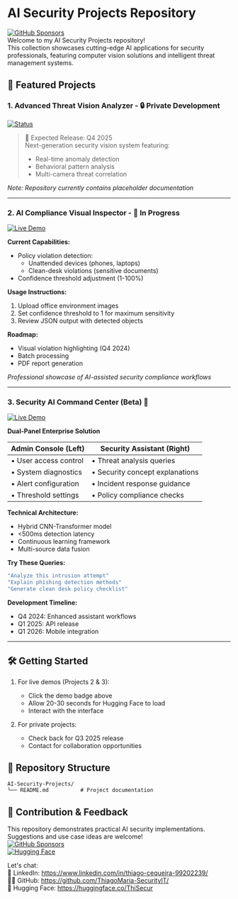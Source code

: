 # AI Security Projects Repository  
[![GitHub Sponsors](https://img.shields.io/badge/Sponsor-%E2%9D%A4-red?logo=GitHub&style=for-the-badge)](https://github.com/sponsors/ThiagoMaria-SecurityIT)   
Welcome to my AI Security Projects repository!  
This collection showcases cutting-edge AI applications for security professionals, featuring computer vision solutions and intelligent threat management systems.

## 🌟 Featured Projects

### 1. Advanced Threat Vision Analyzer - 🔒 Private Development
[![Status](https://img.shields.io/badge/Status-Private_Development-red)](https://huggingface.co/spaces/ThiSecur/Image-and-Video-detector)

> 🚧 Expected Release: Q4 2025  
> Next-generation security vision system featuring:
> - Real-time anomaly detection
> - Behavioral pattern analysis
> - Multi-camera threat correlation

*Note: Repository currently contains placeholder documentation*

---

### 2. AI Compliance Visual Inspector - 🚧 In Progress
[![Live Demo](https://img.shields.io/badge/🤗-Try_Prototype-blue)](https://huggingface.co/spaces/ThiSecur/Security-AI-Agent-Vision)

**Current Capabilities:**
- Policy violation detection:
  - Unattended devices (phones, laptops)
  - Clean-desk violations (sensitive documents)
- Confidence threshold adjustment (1-100%)

**Usage Instructions:**
1. Upload office environment images
2. Set confidence threshold to 1 for maximum sensitivity
3. Review JSON output with detected objects

**Roadmap:**
- Visual violation highlighting (Q4 2024)
- Batch processing
- PDF report generation

*Professional showcase of AI-assisted security compliance workflows*

---

### 3. Security AI Command Center (Beta) 🔧
[![Live Demo](https://img.shields.io/badge/🤗-Try_Beta-blue)](https://huggingface.co/spaces/ThiSecur/security-ai-agent)

**Dual-Panel Enterprise Solution**

| Admin Console (Left) | Security Assistant (Right) |
|----------------------|---------------------------|
| • User access control | • Threat analysis queries |
| • System diagnostics  | • Security concept explanations |
| • Alert configuration | • Incident response guidance |
| • Threshold settings  | • Policy compliance checks |

**Technical Architecture:**
- Hybrid CNN-Transformer model
- <500ms detection latency
- Continuous learning framework
- Multi-source data fusion

**Try These Queries:**
```bash
"Analyze this intrusion attempt"
"Explain phishing detection methods"
"Generate clean desk policy checklist"
```

**Development Timeline:**
- Q4 2024: Enhanced assistant workflows
- Q1 2025: API release
- Q1 2026: Mobile integration

---

## 🛠️ Getting Started

1. For live demos (Projects 2 & 3):
   - Click the demo badge above
   - Allow 20-30 seconds for Hugging Face to load
   - Interact with the interface

2. For private projects:
   - Check back for Q3 2025 release
   - Contact for collaboration opportunities

## 📂 Repository Structure
```
AI-Security-Projects/
└── README.md          # Project documentation

```

## 🤝 Contribution & Feedback
This repository demonstrates practical AI security implementations. Suggestions and use case ideas are welcome!  
[![GitHub Sponsors](https://img.shields.io/badge/Sponsor-%E2%9D%A4-red?logo=GitHub&style=for-the-badge)](https://github.com/sponsors/ThiagoMaria-SecurityIT)  
[![Hugging Face](https://img.shields.io/badge/🤗-All_Projects-blue)](https://huggingface.co/ThiSecur)   

Let's chat:  
💼 LinkedIn: https://www.linkedin.com/in/thiago-cequeira-99202239/  
🧑‍💻 GitHub: https://github.com/ThiagoMaria-SecurityIT/  
🤗 Hugging Face: https://huggingface.co/ThiSecur
